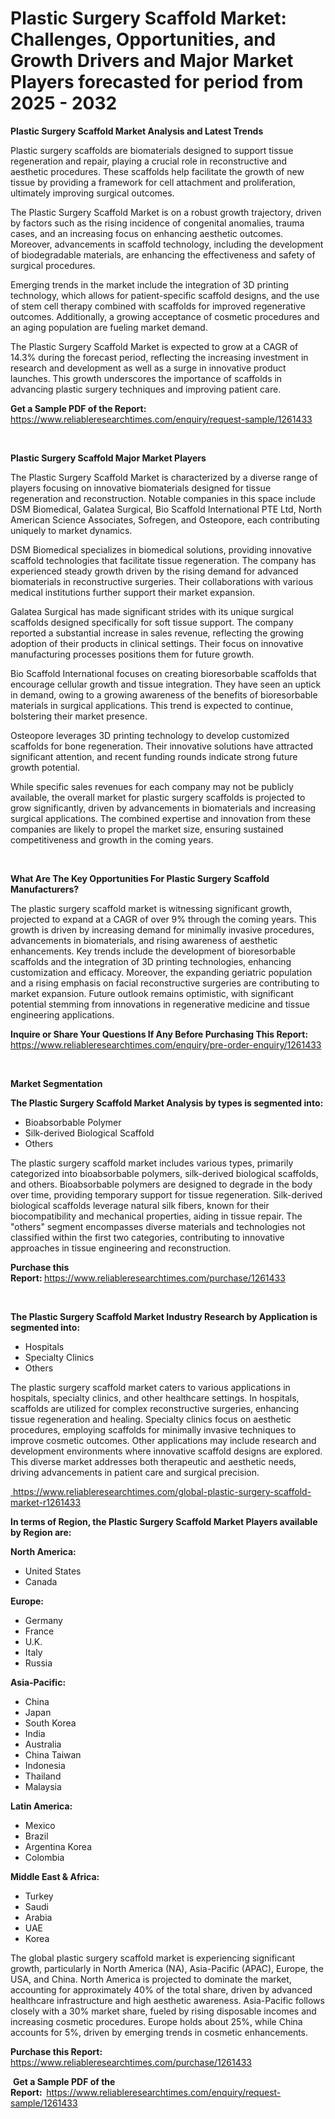 <p><h1>Plastic Surgery Scaffold Market: Challenges, Opportunities, and Growth Drivers and Major Market Players forecasted for period from 2025 - 2032</h1></p><p><strong>Plastic Surgery Scaffold Market Analysis and Latest Trends</strong></p>
<p><p>Plastic surgery scaffolds are biomaterials designed to support tissue regeneration and repair, playing a crucial role in reconstructive and aesthetic procedures. These scaffolds help facilitate the growth of new tissue by providing a framework for cell attachment and proliferation, ultimately improving surgical outcomes.</p><p>The Plastic Surgery Scaffold Market is on a robust growth trajectory, driven by factors such as the rising incidence of congenital anomalies, trauma cases, and an increasing focus on enhancing aesthetic outcomes. Moreover, advancements in scaffold technology, including the development of biodegradable materials, are enhancing the effectiveness and safety of surgical procedures.</p><p>Emerging trends in the market include the integration of 3D printing technology, which allows for patient-specific scaffold designs, and the use of stem cell therapy combined with scaffolds for improved regenerative outcomes. Additionally, a growing acceptance of cosmetic procedures and an aging population are fueling market demand.</p><p>The Plastic Surgery Scaffold Market is expected to grow at a CAGR of 14.3% during the forecast period, reflecting the increasing investment in research and development as well as a surge in innovative product launches. This growth underscores the importance of scaffolds in advancing plastic surgery techniques and improving patient care.</p></p>
<p><strong>Get a Sample PDF of the Report:&nbsp;</strong> <a href="https://www.reliableresearchtimes.com/enquiry/request-sample/1261433?utm_campaign=2646&utm_medium=2&utm_source=Github&utm_content=ia&utm_term=14042025&utm_id=plastic-surgery-scaffold">https://www.reliableresearchtimes.com/enquiry/request-sample/1261433</a></p>
<p>&nbsp;</p>
<p><strong>Plastic Surgery Scaffold Major Market Players</strong></p>
<p><p>The Plastic Surgery Scaffold Market is characterized by a diverse range of players focusing on innovative biomaterials designed for tissue regeneration and reconstruction. Notable companies in this space include DSM Biomedical, Galatea Surgical, Bio Scaffold International PTE Ltd, North American Science Associates, Sofregen, and Osteopore, each contributing uniquely to market dynamics.</p><p>DSM Biomedical specializes in biomedical solutions, providing innovative scaffold technologies that facilitate tissue regeneration. The company has experienced steady growth driven by the rising demand for advanced biomaterials in reconstructive surgeries. Their collaborations with various medical institutions further support their market expansion.</p><p>Galatea Surgical has made significant strides with its unique surgical scaffolds designed specifically for soft tissue support. The company reported a substantial increase in sales revenue, reflecting the growing adoption of their products in clinical settings. Their focus on innovative manufacturing processes positions them for future growth.</p><p>Bio Scaffold International focuses on creating bioresorbable scaffolds that encourage cellular growth and tissue integration. They have seen an uptick in demand, owing to a growing awareness of the benefits of bioresorbable materials in surgical applications. This trend is expected to continue, bolstering their market presence.</p><p>Osteopore leverages 3D printing technology to develop customized scaffolds for bone regeneration. Their innovative solutions have attracted significant attention, and recent funding rounds indicate strong future growth potential.</p><p>While specific sales revenues for each company may not be publicly available, the overall market for plastic surgery scaffolds is projected to grow significantly, driven by advancements in biomaterials and increasing surgical applications. The combined expertise and innovation from these companies are likely to propel the market size, ensuring sustained competitiveness and growth in the coming years.</p></p>
<p>&nbsp;</p>
<p><strong>What Are The Key Opportunities For Plastic Surgery Scaffold Manufacturers?</strong></p>
<p><p>The plastic surgery scaffold market is witnessing significant growth, projected to expand at a CAGR of over 9% through the coming years. This growth is driven by increasing demand for minimally invasive procedures, advancements in biomaterials, and rising awareness of aesthetic enhancements. Key trends include the development of bioresorbable scaffolds and the integration of 3D printing technologies, enhancing customization and efficacy. Moreover, the expanding geriatric population and a rising emphasis on facial reconstructive surgeries are contributing to market expansion. Future outlook remains optimistic, with significant potential stemming from innovations in regenerative medicine and tissue engineering applications.</p></p>
<p><strong>Inquire or Share Your Questions If Any Before Purchasing This Report:</strong> <a href="https://www.reliableresearchtimes.com/enquiry/pre-order-enquiry/1261433?utm_campaign=2646&utm_medium=2&utm_source=Github&utm_content=ia&utm_term=14042025&utm_id=plastic-surgery-scaffold">https://www.reliableresearchtimes.com/enquiry/pre-order-enquiry/1261433</a></p>
<p>&nbsp;</p>
<p><strong>Market Segmentation</strong></p>
<p><strong>The Plastic Surgery Scaffold Market Analysis by types is segmented into:</strong></p>
<p><ul><li>Bioabsorbable Polymer</li><li>Silk-derived Biological Scaffold</li><li>Others</li></ul></p>
<p><p>The plastic surgery scaffold market includes various types, primarily categorized into bioabsorbable polymers, silk-derived biological scaffolds, and others. Bioabsorbable polymers are designed to degrade in the body over time, providing temporary support for tissue regeneration. Silk-derived biological scaffolds leverage natural silk fibers, known for their biocompatibility and mechanical properties, aiding in tissue repair. The "others" segment encompasses diverse materials and technologies not classified within the first two categories, contributing to innovative approaches in tissue engineering and reconstruction.</p></p>
<p><strong>Purchase this Report:&nbsp;</strong><a href="https://www.reliableresearchtimes.com/purchase/1261433?utm_campaign=2646&utm_medium=2&utm_source=Github&utm_content=ia&utm_term=14042025&utm_id=plastic-surgery-scaffold">https://www.reliableresearchtimes.com/purchase/1261433</a></p>
<p>&nbsp;</p>
<p><strong>The Plastic Surgery Scaffold Market Industry Research by Application is segmented into:</strong></p>
<p><ul><li>Hospitals</li><li>Specialty Clinics</li><li>Others</li></ul></p>
<p><p>The plastic surgery scaffold market caters to various applications in hospitals, specialty clinics, and other healthcare settings. In hospitals, scaffolds are utilized for complex reconstructive surgeries, enhancing tissue regeneration and healing. Specialty clinics focus on aesthetic procedures, employing scaffolds for minimally invasive techniques to improve cosmetic outcomes. Other applications may include research and development environments where innovative scaffold designs are explored. This diverse market addresses both therapeutic and aesthetic needs, driving advancements in patient care and surgical precision.</p></p>
<p><a href="https://www.reliableresearchtimes.com/global-plastic-surgery-scaffold-market-r1261433?utm_campaign=2646&utm_medium=2&utm_source=Github&utm_content=ia&utm_term=14042025&utm_id=plastic-surgery-scaffold">&nbsp;https://www.reliableresearchtimes.com/global-plastic-surgery-scaffold-market-r1261433</a></p>
<p><strong>In terms of Region, the Plastic Surgery Scaffold Market Players available by Region are:</strong></p>
<p>
    <p> <strong> North America: </strong>
        <ul>
            <li>United States</li>
            <li>Canada</li>
        </ul>
        </p> 
    <p> <strong> Europe: </strong>
        <ul>
            <li>Germany</li>
            <li>France</li>
            <li>U.K.</li>
            <li>Italy</li>
            <li>Russia</li>
        </ul>
        </p> 
    <p> <strong> Asia-Pacific: </strong>
        <ul>
            <li>China</li>
            <li>Japan</li>
            <li>South Korea</li>
            <li>India</li>
            <li>Australia</li>
            <li>China Taiwan</li>
            <li>Indonesia</li>
            <li>Thailand</li>
            <li>Malaysia</li>
        </ul>
        </p> 
    <p> <strong> Latin America: </strong>
        <ul>
            <li>Mexico</li>
            <li>Brazil</li>
            <li>Argentina Korea</li>
            <li>Colombia</li>
        </ul>
        </p> 
    <p> <strong> Middle East & Africa: </strong>
        <ul>
            <li>Turkey</li>
            <li>Saudi</li>
            <li>Arabia</li>
            <li>UAE</li>
            <li>Korea</li>
        </ul>
    </p>
    </p>
<p><p>The global plastic surgery scaffold market is experiencing significant growth, particularly in North America (NA), Asia-Pacific (APAC), Europe, the USA, and China. North America is projected to dominate the market, accounting for approximately 40% of the total share, driven by advanced healthcare infrastructure and high aesthetic awareness. Asia-Pacific follows closely with a 30% market share, fueled by rising disposable incomes and increasing cosmetic procedures. Europe holds about 25%, while China accounts for 5%, driven by emerging trends in cosmetic enhancements.</p></p>
<p><strong>Purchase this Report: </strong><a href="https://www.reliableresearchtimes.com/purchase/1261433?utm_campaign=2646&utm_medium=2&utm_source=Github&utm_content=ia&utm_term=14042025&utm_id=plastic-surgery-scaffold">https://www.reliableresearchtimes.com/purchase/1261433</a></p>
<p>&nbsp;<strong>Get a Sample PDF of the Report:&nbsp;&nbsp;</strong><a href="https://www.reliableresearchtimes.com/enquiry/request-sample/1261433?utm_campaign=2646&utm_medium=2&utm_source=Github&utm_content=ia&utm_term=14042025&utm_id=plastic-surgery-scaffold">https://www.reliableresearchtimes.com/enquiry/request-sample/1261433</a></p>
<p><strong></strong></p>
<p><p></p><p></p><p></p></p>
